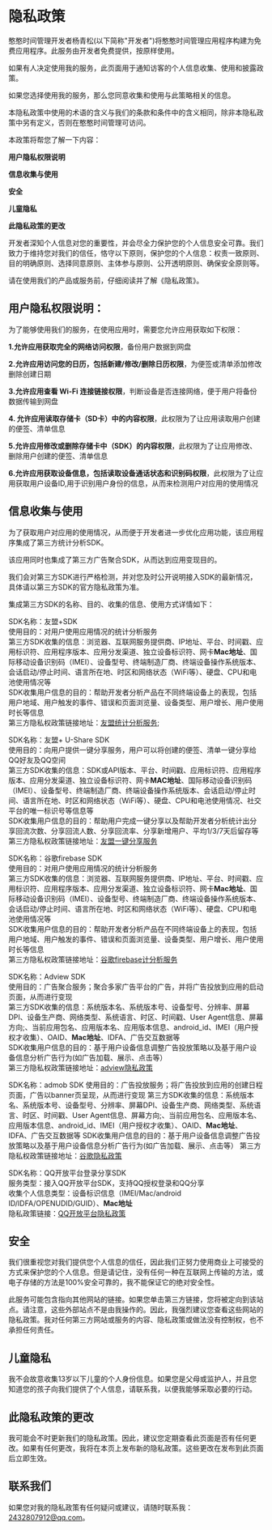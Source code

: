 # 隐私政策

憨憨时间管理开发者杨青松(以下简称"开发者")将憨憨时间管理应用程序构建为免费应用程序。此服务由开发者免费提供，按原样使用。  

如果有人决定使用我的服务，此页面用于通知访客的个人信息收集、使用和披露政策。  

如果您选择使用我的服务，那么您同意收集和使用与此策略相关的信息。  

本隐私政策中使用的术语的含义与我们的条款和条件中的含义相同，除非本隐私政策中另有定义，否则在憨憨时间管理可访问。  
  
      
本政策将帮您了解一下内容：  

**用户隐私权限说明**  

**信息收集与使用**  

**安全**  

**儿童隐私**  

**此隐私政策的更改**  
  
  
开发者深知个人信息对您的重要性，并会尽全力保护您的个人信息安全可靠。我们致力于维持您对我们的信任，恪守以下原则，保护您的个人信息：权责一致原则、目的明确原则、选择同意原则、主体参与原则、公开透明原则、确保安全原则等。  

请在使用我们的产品或服务前，仔细阅读并了解《隐私政策》。  
  
    
    
## 用户隐私权限说明：  
  
  
为了能够使用我们的服务，在使用应用时，需要您允许应用获取如下权限：  

**1.允许应用获取完全的网络访问权限**，备份用户数据到网盘  

**2.允许应用访问您的日历，包括新建/修改/删除日历权限**，为便签或清单添加修改删除创建日期  

**3.允许应用查看 Wi-Fi 连接链接权限**，判断设备是否连接网络，便于用户将备份数据传输到网盘  

**4. 允许应用读取存储卡（SD卡）中的内容权限**，此权限为了让应用读取用户创建的便签、清单信息  

**5.允许应用修改或删除存储卡中（SDK）的内容权限**，此权限为了让应用修改、删除用户创建的便签、清单信息  

**6.允许应用获取设备信息，包括读取设备通话状态和识别码权限**，此权限为了让应用获取用户设备ID,用于识别用户身份的信息，从而来检测用户对应用的使用情况  

     
    
## 信息收集与使用  
  
      
为了获取用户对应用的使用情况，从而便于开发者进一步优化应用功能，该应用程序集成了第三方统计分析SDK。  

该应用同时也集成了第三方广告聚合SDK，从而达到应用变现目的。  

我们会对第三方SDK进行严格检测，并对您及时公开说明接入SDK的最新情况，具体请以第三方SDK的官方隐私政策为准。  

集成第三方SDK的名称、目的、收集的信息、使用方式详情如下：  
  
    
    
SDK名称：友盟+SDK   
使用目的：对用户使用应用情况的统计分析服务  
第三方SDK收集的信息：浏览器、互联网服务提供商、IP地址、平台、时间戳、应用标识符、应用程序版本、应用分发渠道、独立设备标识符、网卡**Mac地址**、国际移动设备识别码（IMEI）、设备型号、终端制造厂商、终端设备操作系统版本、会话启动/停止时间、语言所在地、时区和网络状态（WiFi等）、硬盘、CPU和电池使用情况等  
SDK收集用户信息的目的：帮助开发者分析产品在不同终端设备上的表现，包括用户地域、用户触发的事件、错误和页面浏览量、设备类型、用户增长、用户使用时长等信息  
第三方隐私权政策链接地址：[友盟统计分析服务](https://www.umeng.com/policy);  
  
    
SDK名称：友盟+ U-Share SDK  
使用目的：向用户提供一键分享服务，用户可以将创建的便签、清单一键分享给QQ好友及QQ空间  
第三方SDK收集的信息：SDK或API版本、平台、时间戳、应用标识符、应用程序版本、应用分发渠道、独立设备标识符、网卡**MAC地址**、国际移动设备识别码（IMEI）、设备型号、终端制造厂商、终端设备操作系统版本、会话启动/停止时间、语言所在地、时区和网络状态（WiFi等）、硬盘、CPU和电池使用情况、社交平台的唯一标识号等信息等  
SDK收集用户信息的目的：帮助用户完成一键分享以及帮助开发者分析统计出分享回流次数、分享回流人数、分享回流率、分享新增用户、平均1/3/7天后留存等  
第三方隐私权政策链接地址：[友盟一键分享服务](https://www.umeng.com/policy)    

SDK名称：谷歌firebase SDK   
使用目的：对用户使用应用情况的统计分析服务  
第三方SDK收集的信息：浏览器、互联网服务提供商、IP地址、平台、时间戳、应用标识符、应用程序版本、应用分发渠道、独立设备标识符、网卡**Mac地址**、国际移动设备识别码（IMEI）、设备型号、终端制造厂商、终端设备操作系统版本、会话启动/停止时间、语言所在地、时区和网络状态（WiFi等）、硬盘、CPU和电池使用情况等  
SDK收集用户信息的目的：帮助开发者分析产品在不同终端设备上的表现，包括用户地域、用户触发的事件、错误和页面浏览量、设备类型、用户增长、用户使用时长等信息  
第三方隐私权政策链接地址：[谷歌firebase计分析服务](https://policies.google.com/privacy?hl=zh-CN)
  
    
SDK名称：Adview SDK  
使用目的：广告聚合服务；聚合多家广告平台的广告，并将广告投放到应用的启动页面，从而进行变现  
第三方SDK收集的信息：系统版本名、系统版本号、设备型号、分辨率、屏幕DPI、设备生产商、网络类型、系统语言、时区、时间戳、User Agent信息、屏幕方向;、当前应用包名、应用版本名、应用版本信息、android_id、IMEI（用户授权才收集）、OAID、**Mac地址**、IDFA、广告交互数据等  
SDK收集用户信息的目的：基于用户设备信息调整广告投放策略以及基于用户设备信息分析广告行为(如广告加载、展示、点击等）  
第三方隐私权政策链接地址：[adview隐私政策](http://adview.cn/about/company)  
  
    
SDK名称：admob SDK
使用目的：广告投放服务；将广告投放到应用的创建日程页面，广告以banner页呈现，从而进行变现
第三方SDK收集的信息：系统版本名、系统版本号、设备型号、分辨率、屏幕DPI、设备生产商、网络类型、系统语言、时区、时间戳、User Agent信息、屏幕方向;、当前应用包名、应用版本名、应用版本信息、android_id、IMEI（用户授权才收集）、OAID、**Mac地址**、IDFA、广告交互数据等
SDK收集用户信息的目的：基于用户设备信息调整广告投放策略以及基于用户设备信息分析广告行为(如广告加载、展示、点击等）
第三方隐私权政策链接地址：[谷歌隐私政策](https://policies.google.com/privacy?hl=zh-CN) 
  
    
SDK名称：QQ开放平台登录分享SDK  
服务类型：接入QQ开放平台SDK，支持QQ授权登录和QQ分享  
收集个人信息类型：设备标识信息（IMEI/Mac/android ID/IDFA/OPENUDID/GUID）、**Mac地址**  
隐私政策链接：[QQ开放平台隐私政策](https://ti.qq.com/agreement)  
  
    
    

## 安全

我们很重视您对我们提供您个人信息的信任，因此我们正努力使用商业上可接受的方式来保护您的个人信息。但是请记住，没有任何一种在互联网上传输的方法，或电子存储的方法是100%安全可靠的，我不能保证它的绝对安全性。  

此服务可能包含指向其他网站的链接。如果您单击第三方链接，您将被定向到该站点。请注意，这些外部站点不是由我操作的。因此，我强烈建议您查看这些网站的隐私政策。我对任何第三方网站或服务的内容、隐私政策或做法没有控制权，也不承担任何责任。  
  
    
    

## 儿童隐私

我不会故意收集13岁以下儿童的个人身份信息。如果您是父母或监护人，并且您知道您的孩子向我们提供了个人信息，请联系我，以便我能够采取必要的行动。  
  
    
    

## 此隐私政策的更改

我可能会不时更新我们的隐私政策。因此，建议您定期查看此页面是否有任何更改。如果有任何更改，我将在本页上发布新的隐私政策。这些更改在发布到此页面后立即生效。  
  
    
    

## 联系我们

如果您对我的隐私政策有任何疑问或建议，请随时联系我：2432807912@qq.com。
